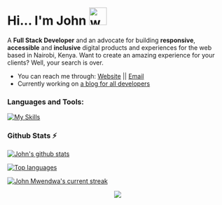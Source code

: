 # Hi... I'm John   <img src="https://user-images.githubusercontent.com/72663882/171687151-bb31c996-c9d2-49c8-b593-734946893b23.gif" alt="waving hand gif" aria-hidden="true" width="40">
A **Full Stack Developer** and an advocate for building **responsive**, **accessible** and **inclusive** digital products and experiences for the web based in Nairobi, Kenya. Want to create an amazing experience for your clients? Well, your search is over.
- You can reach me through: <a href="https://johnmwendwa.vercel.app">Website</a>   ||  <a href="mailto:dev.johnmwendwa@gmail.com">Email</a>
- Currently working on <a href="https://developers-home.vercel.app">a blog for all developers</a>

### **Languages and Tools:**  
[![My Skills](https://skills.thijs.gg/icons?i=html,css,tailwind,js,react,vite,ts,next,expressjs,nodejs,mongodb,firebase,md,git,github,vscode,jest,styledcomponents,postman,stackoverflow&perline=13)](#)

### Github Stats ⚡

 [![John's github stats](https://github-readme-mwendwa.vercel.app/api?username=johnmwendwa&show_icons=true&theme=codeSTACKr&count_private=true&line_height=20)](#)
 
 [![Top languages](https://github-readme-mwendwa.vercel.app/api/top-langs/?username=johnmwendwa&theme=codeSTACKr&layout=compact&count_private=true&hide_border=true)](#)

[![John Mwendwa's current streak](https://github-readme-streak-stats-blush.vercel.app/?user=johnmwendwa&theme=highcontrast&hide_border=true&stroke=0000&background=060A0CD0&count_private=true)](#)

<p align="center">
     <img src="https://capsule-render.vercel.app/api?type=waving&color=gradient&height=100&section=footer"/>
</p>

